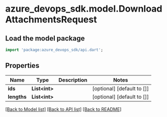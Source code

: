 # azure_devops_sdk.model.DownloadAttachmentsRequest

## Load the model package
```dart
import 'package:azure_devops_sdk/api.dart';
```

## Properties
Name | Type | Description | Notes
------------ | ------------- | ------------- | -------------
**ids** | **List&lt;int&gt;** |  | [optional] [default to []]
**lengths** | **List&lt;int&gt;** |  | [optional] [default to []]

[[Back to Model list]](../README.md#documentation-for-models) [[Back to API list]](../README.md#documentation-for-api-endpoints) [[Back to README]](../README.md)


